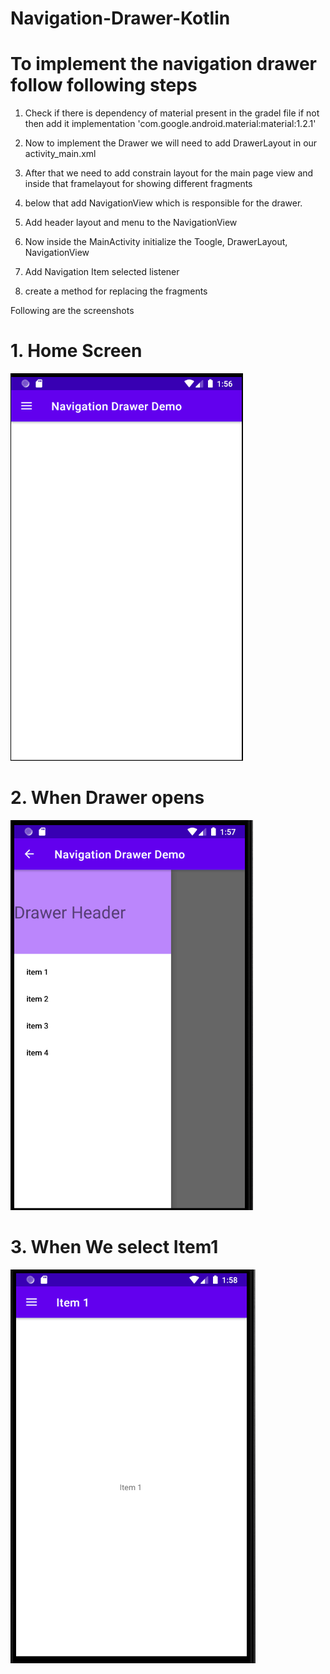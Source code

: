 # Navigation-Drawer-Kotlin

# To implement the navigation drawer follow following steps

1. Check if there is dependency of material present in the gradel file if not then add it
    implementation 'com.google.android.material:material:1.2.1'
    
2. Now to implement the Drawer we will need to add DrawerLayout in our activity_main.xml
3. After that we need to add constrain layout for the main page view and inside that framelayout for showing different fragments
4. below that add NavigationView which is responsible for the drawer. 
5. Add header layout and menu to the NavigationView
6. Now inside the MainActivity initialize the Toogle, DrawerLayout, NavigationView
7. Add Navigation Item selected listener
8. create a method for replacing the fragments 


Following are the screenshots 

# 1. Home Screen 
![alt text](/attachment/home.PNG)
  
# 2. When Drawer opens
![alt text](/attachment/drawer_open.PNG)
  
# 3. When We select Item1
![alt text](/attachment/item1.PNG)
